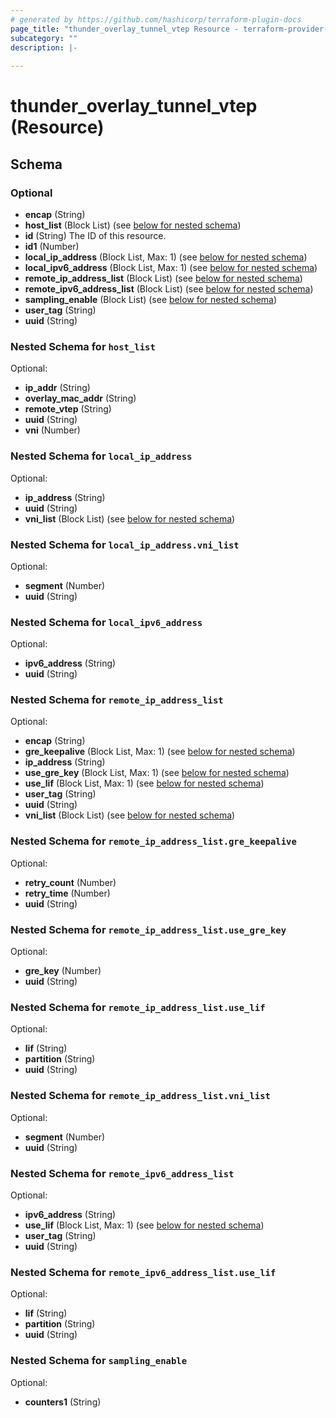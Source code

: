 ```yaml
---
# generated by https://github.com/hashicorp/terraform-plugin-docs
page_title: "thunder_overlay_tunnel_vtep Resource - terraform-provider-thunder"
subcategory: ""
description: |-
  
---
```


# thunder_overlay_tunnel_vtep (Resource)





<!-- schema generated by tfplugindocs -->
## Schema

### Optional

- **encap** (String)
- **host_list** (Block List) (see [below for nested schema](#nestedblock--host_list))
- **id** (String) The ID of this resource.
- **id1** (Number)
- **local_ip_address** (Block List, Max: 1) (see [below for nested schema](#nestedblock--local_ip_address))
- **local_ipv6_address** (Block List, Max: 1) (see [below for nested schema](#nestedblock--local_ipv6_address))
- **remote_ip_address_list** (Block List) (see [below for nested schema](#nestedblock--remote_ip_address_list))
- **remote_ipv6_address_list** (Block List) (see [below for nested schema](#nestedblock--remote_ipv6_address_list))
- **sampling_enable** (Block List) (see [below for nested schema](#nestedblock--sampling_enable))
- **user_tag** (String)
- **uuid** (String)

<a id="nestedblock--host_list"></a>
### Nested Schema for `host_list`

Optional:

- **ip_addr** (String)
- **overlay_mac_addr** (String)
- **remote_vtep** (String)
- **uuid** (String)
- **vni** (Number)


<a id="nestedblock--local_ip_address"></a>
### Nested Schema for `local_ip_address`

Optional:

- **ip_address** (String)
- **uuid** (String)
- **vni_list** (Block List) (see [below for nested schema](#nestedblock--local_ip_address--vni_list))

<a id="nestedblock--local_ip_address--vni_list"></a>
### Nested Schema for `local_ip_address.vni_list`

Optional:

- **segment** (Number)
- **uuid** (String)



<a id="nestedblock--local_ipv6_address"></a>
### Nested Schema for `local_ipv6_address`

Optional:

- **ipv6_address** (String)
- **uuid** (String)


<a id="nestedblock--remote_ip_address_list"></a>
### Nested Schema for `remote_ip_address_list`

Optional:

- **encap** (String)
- **gre_keepalive** (Block List, Max: 1) (see [below for nested schema](#nestedblock--remote_ip_address_list--gre_keepalive))
- **ip_address** (String)
- **use_gre_key** (Block List, Max: 1) (see [below for nested schema](#nestedblock--remote_ip_address_list--use_gre_key))
- **use_lif** (Block List, Max: 1) (see [below for nested schema](#nestedblock--remote_ip_address_list--use_lif))
- **user_tag** (String)
- **uuid** (String)
- **vni_list** (Block List) (see [below for nested schema](#nestedblock--remote_ip_address_list--vni_list))

<a id="nestedblock--remote_ip_address_list--gre_keepalive"></a>
### Nested Schema for `remote_ip_address_list.gre_keepalive`

Optional:

- **retry_count** (Number)
- **retry_time** (Number)
- **uuid** (String)


<a id="nestedblock--remote_ip_address_list--use_gre_key"></a>
### Nested Schema for `remote_ip_address_list.use_gre_key`

Optional:

- **gre_key** (Number)
- **uuid** (String)


<a id="nestedblock--remote_ip_address_list--use_lif"></a>
### Nested Schema for `remote_ip_address_list.use_lif`

Optional:

- **lif** (String)
- **partition** (String)
- **uuid** (String)


<a id="nestedblock--remote_ip_address_list--vni_list"></a>
### Nested Schema for `remote_ip_address_list.vni_list`

Optional:

- **segment** (Number)
- **uuid** (String)



<a id="nestedblock--remote_ipv6_address_list"></a>
### Nested Schema for `remote_ipv6_address_list`

Optional:

- **ipv6_address** (String)
- **use_lif** (Block List, Max: 1) (see [below for nested schema](#nestedblock--remote_ipv6_address_list--use_lif))
- **user_tag** (String)
- **uuid** (String)

<a id="nestedblock--remote_ipv6_address_list--use_lif"></a>
### Nested Schema for `remote_ipv6_address_list.use_lif`

Optional:

- **lif** (String)
- **partition** (String)
- **uuid** (String)



<a id="nestedblock--sampling_enable"></a>
### Nested Schema for `sampling_enable`

Optional:

- **counters1** (String)


